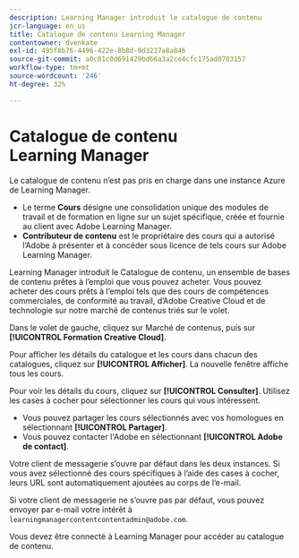 ```yaml
---
description: Learning Manager introduit le catalogue de contenu
jcr-language: en_us
title: Catalogue de contenu Learning Manager
contentowner: dvenkate
exl-id: 495f8b76-4496-422e-8b8d-9d3227a8a846
source-git-commit: a0c01c0d691429bd66a3a2ce4cfc175ad0703157
workflow-type: tm+mt
source-wordcount: '246'
ht-degree: 32%

---
```


# Catalogue de contenu Learning Manager

<!--Learning Manager introduces Content Catalog-->

Le catalogue de contenu n’est pas pris en charge dans une instance Azure de Learning Manager.

* Le terme **Cours** désigne une consolidation unique des modules de travail et de formation en ligne sur un sujet spécifique, créée et fournie au client avec Adobe Learning Manager.
* **Contributeur de contenu** est le propriétaire des cours qui a autorisé l’Adobe à présenter et à concéder sous licence de tels cours sur Adobe Learning Manager.

Learning Manager introduit le Catalogue de contenu, un ensemble de bases de contenu prêtes à l’emploi que vous pouvez acheter. Vous pouvez acheter des cours prêts à l’emploi tels que des cours de compétences commerciales, de conformité au travail, d’Adobe Creative Cloud et de technologie sur notre marché de contenus triés sur le volet.

Dans le volet de gauche, cliquez sur Marché de contenus, puis sur **[!UICONTROL Formation Creative Cloud]**.

<!--![](assets/content-catalog.png)-->

Pour afficher les détails du catalogue et les cours dans chacun des catalogues, cliquez sur **[!UICONTROL Afficher]**. La nouvelle fenêtre affiche tous les cours.

<!--![](assets/course-details.png)-->

Pour voir les détails du cours, cliquez sur **[!UICONTROL Consulter]**. Utilisez les cases à cocher pour sélectionner les cours qui vous intéressent.

* Vous pouvez partager les cours sélectionnés avec vos homologues en sélectionnant **[!UICONTROL Partager]**.
* Vous pouvez contacter l&#39;Adobe en sélectionnant **[!UICONTROL Adobe de contact]**.

<!--![](assets/course-details.png)-->

Votre client de messagerie s’ouvre par défaut dans les deux instances. Si vous avez sélectionné des cours spécifiques à l’aide des cases à cocher, leurs URL sont automatiquement ajoutées au corps de l’e-mail.

Si votre client de messagerie ne s’ouvre pas par défaut, vous pouvez envoyer par e-mail votre intérêt à `learningmanagercontentcontentadmin@adobe.com`.

Vous devez être connecté à Learning Manager pour accéder au catalogue de contenu.
